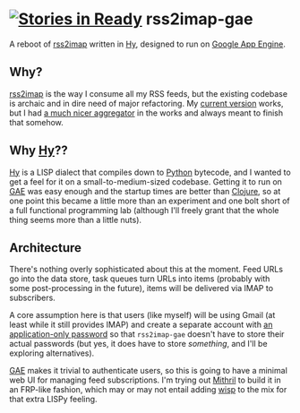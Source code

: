 [![Stories in Ready](https://badge.waffle.io/rcarmo/rss2imap-gae.png?label=ready&title=Ready)](https://waffle.io/rcarmo/rss2imap-gae)
rss2imap-gae
============

A reboot of [rss2imap][r2i] written in [Hy][hy], designed to run on [Google App Engine][gae].

## Why?

[rss2imap][r2i] is the way I consume all my RSS feeds, but the existing codebase is archaic and in dire need of major refactoring. My [current version][r2i] works, but I had [a much nicer aggregator][bf] in the works and always meant to finish that somehow.

## Why [Hy][hy]??

[Hy][hy] is a LISP dialect that compiles down to [Python][py] bytecode, and I wanted to get a feel for it on a small-to-medium-sized codebase. Getting it to run on [GAE][gae] was easy enough and the startup times are better than [Clojure][clj], so at one point this became a little more than an experiment and one bolt short of a full functional programming lab (although I'll freely grant that the whole thing seems more than a little nuts).

## Architecture

There's nothing overly sophisticated about this at the moment. Feed URLs go into the data store, task queues turn URLs into items (probably with some post-processing in the future), items will be delivered via IMAP to subscribers.

A core assumption here is that users (like myself) will be using Gmail (at least while it still provides IMAP) and create a separate account with [an application-only password][gh] so that `rss2imap-gae` doesn't have to store their actual passwords (but yes, it does have to store _something_, and I'll be exploring alternatives).

[GAE][gae] makes it trivial to authenticate users, so this is going to have a minimal web UI for managing feed subscriptions. I'm trying out [Mithril][m] to build it in an FRP-like fashion, which may or may not entail adding [wisp][w] to the mix for that extra LISPy feeling.

[r2i]: https://github.com/rcarmo/rss2imap
[gae]: https://developers.google.com/appengine/
[hy]: http://hylang.org
[bf]: https://github.com/rcarmo/bottle-fever
[py]: http://www.python.org
[clj]: http://clojure.org
[m]: http://lhorie.github.io/mithril/
[w]: https://github.com/gozala/wisp
[gh]: https://support.google.com/mail/answer/1173270?hl=en
